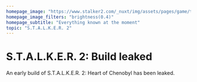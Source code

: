 ```yaml
---
homepage_image: "https://www.stalker2.com/_nuxt/img/assets/pages/game/the_danger/03.jpg"
homepage_image_filters: "brightness(0.4)"
homepage_subtitle: "Everything known at the moment"
topic: "S.T.A.L.K.E.R. 2"
---
```


# S.T.A.L.K.E.R. 2: Build leaked

An early build of S.T.A.L.K.E.R. 2: Heart of Chenobyl has been leaked.